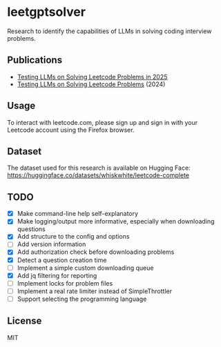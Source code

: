 # leetgptsolver

Research to identify the capabilities of LLMs in solving coding interview problems.

## Publications

* [Testing LLMs on Solving Leetcode Problems in 2025
](https://hackernoon.com/testing-llms-on-solving-leetcode-problems-in-2025)
* [Testing LLMs on Solving Leetcode Problems](https://hackernoon.com/testing-llms-on-solving-leetcode-problems) (2024)

## Usage

To interact with leetcode.com, please sign up and sign in with your Leetcode account using the Firefox browser.

## Dataset

The dataset used for this research is available on Hugging Face: https://huggingface.co/datasets/whiskwhite/leetcode-complete

## TODO

- [x] Make command-line help self-explanatory
- [x] Make logging/output more informative, especially when downloading questions
- [x] Add structure to the config and options
- [ ] Add version information
- [x] Add authorization check before downloading problems
- [x] Detect a question creation time
- [ ] Implement a simple custom downloading queue
- [x] Add jq filtering for reporting
- [ ] Implement locks for problem files
- [ ] Implement a real rate limiter instead of SimpleThrottler
- [ ] Support selecting the programming language

## License

MIT
